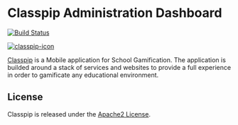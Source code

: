 # Classpip Administration Dashboard

[![Build Status](https://travis-ci.org/classpip/classpip-dashboard.svg?branch=master)](https://travis-ci.org/classpip/classpip-dashboard)

[![classpip-icon](https://github.com/classpip/classpip/raw/master/resources/icontext-land.png)](http://www.classpip.com/)

[Classpip](https://www.classpip.com) is a Mobile application for School Gamification. The application is builded around a stack of services and websites to provide a full experience in order to gamificate any educational environment.

## License

Classpip is released under the [Apache2 License](https://github.com/classpip/classpip-mobile/blob/master/LICENSE).
